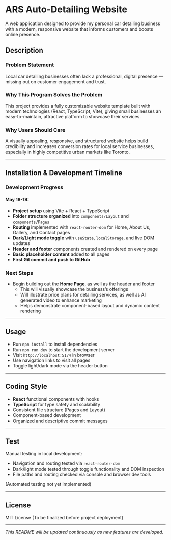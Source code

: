 # ARS Auto-Detailing Website
A web application designed to provide my personal car detailing business with a modern, responsive website that informs customers and boosts online presence.

## Description
### Problem Statement
Local car detailing businesses often lack a professional, digital presence — missing out on customer engagement and trust.

### Why This Program Solves the Problem
This project provides a fully customizable website template built with modern technologies (React, TypeScript, Vite), giving small businesses an easy-to-maintain, attractive platform to showcase their services.

### Why Users Should Care
A visually appealing, responsive, and structured website helps build credibility and increases conversion rates for local service businesses, especially in highly competitive urban markets like Toronto.

---

## Installation & Development Timeline

### Development Progress
#### May 18-19:
- **Project setup** using Vite + React + TypeScript
- **Folder structure organized** into `components/Layout` and `components/Pages`
- **Routing** implemented with `react-router-dom` for Home, About Us, Gallery, and Contact pages
- **Dark/Light mode toggle** with `useState`, `localStorage`, and live DOM updates
- **Header and footer** components created and rendered on every page
- **Basic placeholder content** added to all pages
- **First Git commit and push to GitHub**

### Next Steps
- Begin building out the **Home Page**, as well as the header and footer
  - This will visually showcase the business’s offerings
  - Will illustrate price plans for detailing services, as well as AI generated video to enhance marketing
  - Helps demonstrate component-based layout and dynamic content rendering

---

## Usage

- Run `npm install` to install dependencies
- Run `npm run dev` to start the development server
- Visit `http://localhost:5174` in browser
- Use navigation links to visit all pages
- Toggle light/dark mode via the header button

---

## Coding Style

- **React** functional components with hooks
- **TypeScript** for type safety and scalability
- Consistent file structure (Pages and Layout)
- Component-based development
- Organized and descriptive commit messages

---

## Test

Manual testing in local development:
- Navigation and routing tested via `react-router-dom`
- Dark/light mode tested through toggle functionality and DOM inspection
- File paths and routing checked via console and browser dev tools

(Automated testing not yet implemented)

---

## License

MIT License (To be finalized before project deployment)

---

*This README will be updated continuously as new features are developed.*
